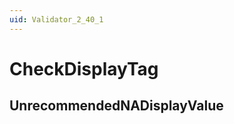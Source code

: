```yaml
---
uid: Validator_2_40_1
---
```


# CheckDisplayTag

## UnrecommendedNADisplayValue

<!-- Description, Properties, ... sections are auto-generated. -->
<!-- REPLACE ME AUTO-GENERATION -->

<!-- Uncomment to add extra details -->
<!--### Details-->

<!-- Uncomment to add example code -->
<!--### Example code-->
